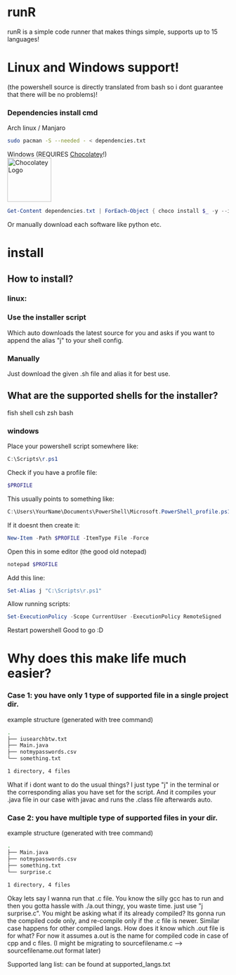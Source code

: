 # runR
runR is a simple code runner that makes things simple, supports up to 15 languages!
# Linux and Windows support! 
(the powershell source is directly translated from bash so i dont guarantee that there will be no problems)!

### Dependencies install cmd
Arch linux / Manjaro

```bash
sudo pacman -S --needed - < dependencies.txt
```
Windows (REQUIRES [Chocolatey](https://chocolatey.org/ "Package manager for Windows")!)
<br>
[<img src="https://img.chocolatey.org/logos/chocolatey.svg" alt="Chocolatey Logo" width="100"/>](https://chocolatey.org/)
```ps1
Get-Content dependencies.txt | ForEach-Object { choco install $_ -y --ignore-checksums }
```
Or manually download each software like python etc.

# install
## How to install?
### linux:
### Use the installer script 
Which auto downloads the latest source for you and asks if you want to append the alias "j" to your shell config.
### Manually
Just download the given .sh file and alias it for best use.
## What are the supported shells for the installer?
fish shell
csh
zsh
bash

### windows
Place your powershell script somewhere like:
```ps1
C:\Scripts\r.ps1
```
Check if you have a profile file:
```ps1
$PROFILE
```
This usually points to something like:
```ps1
C:\Users\YourName\Documents\PowerShell\Microsoft.PowerShell_profile.ps1
```
If it doesnt then create it:
```ps1
New-Item -Path $PROFILE -ItemType File -Force
```
Open this in some editor (the good old notepad)
```ps1
notepad $PROFILE
```
Add this line:
```ps1
Set-Alias j "C:\Scripts\r.ps1"
```
Allow running scripts:
```ps1
Set-ExecutionPolicy -Scope CurrentUser -ExecutionPolicy RemoteSigned
```
Restart powershell
Good to go :D


# Why does this make life much easier?
### Case 1: you have only 1 type of supported file in a single project dir.

example structure (generated with tree command)
```bash
.
├── iusearchbtw.txt
├── Main.java
├── notmypasswords.csv
└── something.txt

1 directory, 4 files
```
What if i dont want to do the usual things?
I just type "j" in the terminal or the corresponding alias you have set for the script.
And it compiles your .java file in our case with javac and runs the .class file afterwards auto.


### Case 2: you have multiple type of supported files in your dir.


example structure (generated with tree command)
```bash
.
├── Main.java
├── notmypasswords.csv
├── something.txt
└── surprise.c

1 directory, 4 files
```
Okay lets say I wanna run that .c file.
You know the silly gcc has to run and then you gotta hassle with ./a.out thingy, you waste time.
just use "j surprise.c".
You might be asking what if its already compiled? Its gonna run the compiled code only, and re-compile only if the .c file is newer.
Similar case happens for other compiled langs.
How does it know which .out file is for what? For now it assumes a.out is the name for compiled code in case of cpp and c files. (I might be migrating to sourcefilename.c --> sourcefilename.out format later)




Supported lang list: can be found at supported_langs.txt



